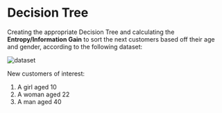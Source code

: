 # Decision Tree

Creating the appropriate Decision Tree and calculating the **Entropy/Information Gain** to sort the next customers based off their age and gender, according to the following dataset:

![dataset](https://github.com/user-attachments/assets/f8cf61dd-d9d3-46c7-a855-33522df73fbb)

New customers of interest:

1. A girl aged 10
2. A woman aged 22
3. A man aged 40
